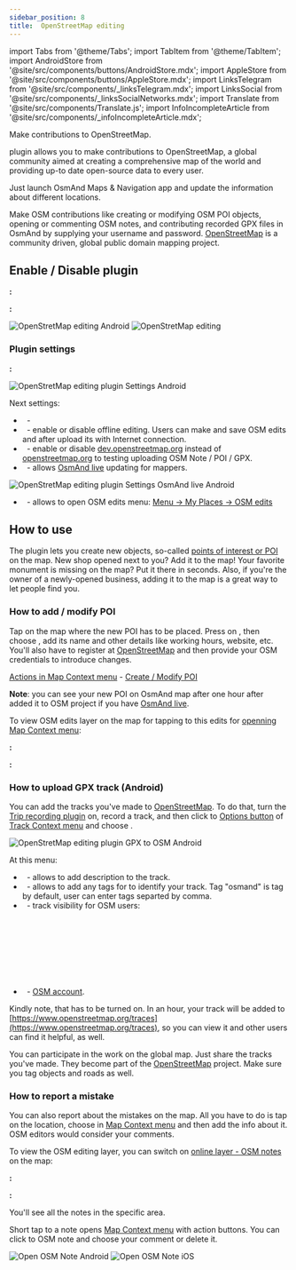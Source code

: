 ```yaml
---
sidebar_position: 8
title:  OpenStreetMap editing
---
```


import Tabs from '@theme/Tabs';
import TabItem from '@theme/TabItem';
import AndroidStore from '@site/src/components/buttons/AndroidStore.mdx';
import AppleStore from '@site/src/components/buttons/AppleStore.mdx';
import LinksTelegram from '@site/src/components/_linksTelegram.mdx';
import LinksSocial from '@site/src/components/_linksSocialNetworks.mdx';
import Translate from '@site/src/components/Translate.js';
import InfoIncompleteArticle from '@site/src/components/_infoIncompleteArticle.mdx';

<InfoIncompleteArticle/>

Make contributions to OpenStreetMap.


<Translate android="true" ids="osm_editing"/> plugin allows you to make contributions to OpenStreetMap, a global community aimed at creating a comprehensive map of the world and providing up-to date open-source data to every user.

Just launch OsmAnd Maps & Navigation app and update the information about different locations.

Make OSM contributions like creating or modifying OSM POI objects, opening or commenting OSM notes, and contributing recorded GPX files in OsmAnd by supplying your username and password. [OpenStreetMap](http://openstreetmap.org/) is a community driven, global public domain mapping project.


## Enable / Disable plugin

**<Translate android="true" ids="android_button_seq"/>:** <Translate android="true" ids="shared_string_menu,plugins_menu_group:,osm_settings"/> 

**<Translate ios="true" ids="ios_button_seq"/>:** <Translate ios="true" ids="menu,plugins,product_title_osm_editing"/>

![OpenStretMap editing Android](@site/static/img/plugins/osm-editing/osm_plugin_android.png)  ![OpenStretMap editing](@site/static/img/plugins/osm-editing/osm_plugin_ios.png)

### Plugin settings

**<Translate android="true" ids="android_button_seq"/>:** <Translate android="true" ids="shared_string_menu,plugins_menu_group:,osm_settings,shared_string_settings"/>

![OpenStretMap editing plugin Settings Android](@site/static/img/plugins/osm-editing/osm_plugin_settings_android.png)

Next settings:
- &nbsp;<Translate android="true" ids="login_account"/> - [<Translate android="true" ids="open_street_map_login_mode"/>](https://www.openstreetmap.org/login) 
- &nbsp;<Translate android="true" ids="offline_edition"/> - enable or disable offline editing. Users can make and save OSM edits and after upload its with Internet connection.
- &nbsp;<Translate android="true" ids="use_dev_url"/> - enable or disable [dev.openstreetmap.org](https://dev.openstreetmap.org/) instead of [openstreetmap.org](http://openstreetmap.org/) to testing uploading OSM Note / POI / GPX.
- &nbsp;<Translate android="true" ids="map_updates_for_mappers"/> - allows [OsmAnd live](/docs/documentation/personal/maps#osmand-live) updating for mappers.

![OpenStretMap editing plugin Settings OsmAnd live Android](@site/static/img/plugins/osm-editing/osm_plugin_settings_live_android.png)

- &nbsp;<Translate android="true" ids="layer_osm_edits"/> - allows to open OSM edits menu: [Menu → My Places → OSM edits](/docs/documentation/personal/myplaces)  


## How to use

The plugin lets you create new objects, so-called  [points of interest or POI](/docs/documentation/map/point-layers-on-map#points-of-interest-poi)  on the map. New shop opened next to you? Add it to the map! Your favorite monument is missing on the map? Put it there in seconds. Also, if you're the owner of a newly-opened business, adding it to the map is a great way to let people find you.

### How to add / modify POI

Tap on the map where the new POI has to be placed. Press on [<Translate android="true" ids="shared_string_actions"/>](/docs/documentation/map/map-context-menu#actions), then choose [<Translate android="true" ids="context_menu_item_create_poi"/>](/docs/documentation/map/map-context-menu#-create--modify-poi), add its name and other details like working hours, website, etc. You'll also have to register at [OpenStreetMap](http://openstreetmap.org/) and then provide your OSM credentials to introduce changes.

[Actions in Map Context menu](/docs/documentation/map/map-context-menu#actions) - [Create / Modify POI](/docs/documentation/map/map-context-menu#-create--modify-poi)

**Note**: you can see your new POI on OsmAnd map after one hour after added it to OSM project if you have [OsmAnd live](/docs/documentation/personal/maps#osmand-live).

To view OSM edits layer on the map for tapping to this edits for [openning Map Context menu](/docs/documentation/map/map-context-menu#-upload-poi--osm-note):

**<Translate android="true" ids="android_button_seq"/>:** <Translate android="true" ids="shared_string_menu,configure_map,layer_osm_edits"/>

**<Translate ios="true" ids="ios_button_seq"/>:** <Translate ios="true" ids="menu,configure_map,osm_edits_offline_layer"/>


### How to upload GPX track (Android)

You can add the tracks you've made to [OpenStreetMap](http://openstreetmap.org/). To do that, turn the [Trip recording plugin](/docs/documentation/plugins/trip-recording) on, record a track, and then click to [Options button](/docs/documentation/map/track-context-menu#options) of [Track Context menu](/docs/documentation/map/track-context-menu) and choose <Translate android="true" ids="upload_to_openstreetmap"/>. 

![OpenStretMap editing plugin GPX to OSM Android](@site/static/img/plugins/osm-editing/osm_plugin_gpx_to_osm_android.png)

At this menu:
- &nbsp;<Translate android="true" ids="shared_string_description"/> - allows to add description to the track.
- &nbsp;<Translate android="true" ids="gpx_tags_txt"/> - allows to add any tags for to identify your track. Tag "osmand" is tag by default, user can enter tags separted by comma.
- &nbsp;<Translate android="true" ids="gpx_visibility_txt"/> - track visibility for OSM users:

 &nbsp;<Translate android="true" ids="gpx_upload_public_visibility_descr"/>
 
 &nbsp;<Translate android="true" ids="gpx_upload_identifiable_visibility_descr"/>
 
 &nbsp;<Translate android="true" ids="gpx_upload_trackable_visibility_descr"/>
 
 &nbsp;<Translate android="true" ids="gpx_upload_private_visibility_descr"/>
 
- &nbsp;<Translate android="true" ids="login_account"/> - [OSM account](https://www.openstreetmap.org/login).


Kindly note, that <Translate android="true" ids="osm_editing"/> has to be turned on. 
In an hour, your track will be added to [https://www.openstreetmap.org/traces](https://www.openstreetmap.org/traces), so you can view it and other users can find it helpful, as well. 

You can participate in the work on the global map. Just share the tracks you've made. They become part of the [OpenStreetMap](http://openstreetmap.org/) project. Make sure you tag objects and roads as well.


### How to report a mistake

You can also report about the mistakes on the map. All you have to do is tap on the location, choose [<Translate android="true" ids="context_menu_item_open_note"/>](/docs/documentation/map/map-context-menu#-open-osm-note) in [Map Context menu](/docs/documentation/map/map-context-menu) and then add the info about it. OSM editors would consider your comments.

To view the OSM editing layer, you can switch on  [online layer - OSM notes](/docs/documentation/map/configure-map-menu#map-layers) on the map:

**<Translate android="true" ids="android_button_seq"/>:** <Translate android="true" ids="shared_string_menu,configure_map,layer_osm_bugs"/> 

**<Translate ios="true" ids="ios_button_seq"/>:** <Translate ios="true" ids="menu,configure_map,osm_notes_online_layer"/>

You'll see all the notes in the specific area.

Short tap to a note opens [Map Context menu](/docs/documentation/map/map-context-menu#-comment--close-osm-note) with action buttons. You can click to OSM note and choose your comment or delete it.

![Open OSM Note Android](@site/static/img/plugins/osm-editing/osm_notes_online_android.png) ![Open OSM Note iOS](@site/static/img/plugins/osm-editing/osm_notes_online_ios.png)
